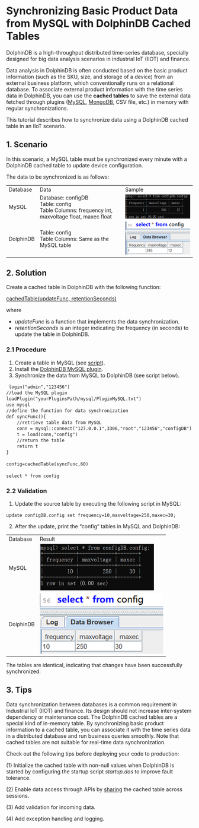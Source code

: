 # Synchronizing Basic Product Data from MySQL with DolphinDB Cached Tables

DolphinDB is a high-throughput distributed time-series database, specially designed for big data analysis scenarios in industrial IoT (IIOT) and finance.   

Data analysis in DolphinDB is often conducted based on the basic product information (such as the SKU, size, and storage of a device) from an external business platform, which conventionally runs on a relational database. To associate external product information with the time series data in DolphinDB, you can use the **cached tables** to save the external data fetched through plugins ([MySQL](https://github.com/dolphindb/DolphinDBPlugin/blob/release200/mysql/README.md), [MongoDB](https://github.com/dolphindb/DolphinDBPlugin/tree/release200/mongodb), CSV file, etc.) in memory with regular synchronizations.   

This tutorial describes how to synchronize data using a DolphinDB cached table in an IIoT scenario.

## 1. Scenario

In this scenario, a MySQL table must be synchronized every minute with a DolphinDB cached table to update device configuration.

The data to be synchronized is as follows:

<table>
<tr><td>Database</td><td>Data</td><td>Sample</td></tr>
<tr><td>MySQL</td><td>Database: configDB<br>
Table: config<br>
Table Columns:
frequency int,
maxvoltage float,
maxec float </td><td><img src="images/cachedTable/mysql_before.png"> </td></tr>
<tr><td>DolphinDB</td><td>Table: config<br>
Table Columns: Same as the MySQL table</td><td><img src="images/cachedTable/dolphindb_before.png"> 
</td></tr>
</table>

## 2. Solution

Create a cached table in DolphinDB with the following function:

[cachedTable(updateFunc, retentionSeconds)](https://dolphindb.com/help/FunctionsandCommands/FunctionReferences/c/cachedTable.html)

where

- *updateFunc* is a function that implements the data synchronization.
- *retentionSeconds* is an integer indicating the frequency (in seconds) to update the table in DolphinDB.

### 2.1 Procedure

1. Create a table in MySQL (see [script](https://github.com/dolphindb/Tutorials_CN/blob/master/script/cachedTable/mysql_data.txt)).
2. Install the [DolphinDB MySQL plugin](https://github.com/dolphindb/DolphinDBPlugin/tree/release200/mysql).
3. Synchronize the data from MySQL to DolphinDB (see script below).

```
 login("admin","123456")
//load the MySQL plugin
loadPlugin("yourPluginsPath/mysql/PluginMySQL.txt")
use mysql
//define the function for data synchronization
def syncFunc(){
	//retrieve table data from MySQL
	conn = mysql::connect("127.0.0.1",3306,"root","123456","configDB")
	t = load(conn,"config")
	//return the table
	return t
}

config=cachedTable(syncFunc,60)

select * from config
```

### 2.2 Validation

1. Update the source table by executing the following script in MySQL:

```
update configDB.config set frequency=10,maxvoltage=250,maxec=30;
```

2. After the update, print the “config“ tables in MySQL and DolphinDB:



<table>
<tr><td>Database</td><td>Result</td></tr>
<tr><td>MySQL</td><td><img src="images/cachedTable/mysql_after.png"> </td></tr>
<tr><td>DolphinDB</td><td><img src="images/cachedTable/dolphindb_after.png"> 
</td></tr>
</table>



The tables are identical, indicating that changes have been successfully synchronized.

## 3. Tips

Data synchronization between databases is a common requirement in Industrial IoT (IIOT) and finance. Its design should not increase inter-system dependency or maintenance cost. The DolphinDB cached tables are a special kind of in-memory table. By synchronizing basic product information to a cached table, you can associate it with the time series data in a distributed database and run business queries smoothly. Note that cached tables are not suitable for real-time data synchronization.

Check out the following tips before deploying your code to production: 

(1) Initialize the cached table with non-null values when DolphinDB is started by configuring the startup script *startup.dos* to improve fault tolerance.

(2) Enable data access through APIs by [sharing](https://dolphindb.com/help/ProgrammingStatements/share.html) the cached table across sessions. 

(3) Add validation for incoming data.

(4) Add exception handling and logging.

